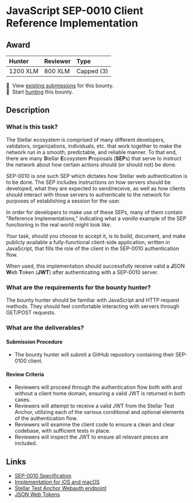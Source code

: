 # JavaScript SEP-0010 Client Reference Implementation

## Award
| Hunter | Reviewer | Type
| :- | :- | :-
| 1200 XLM | 800 XLM | Capped (3)

[//]: # (make sure to replace the file-name placeholders `BOUNTY_FILE_NAME_NO_EXTENSION` and `BOUNTY_FILE_NAME_WITH_EXTENSION` in the next two lines with the actual bounty filename)
📜&nbsp; View [existing submissions](https://github.com/tyvdh/stellar-quest-bounties/issues?q=is%3Aissue+label%3Asep10-javascript-client) for this bounty. \
🔵&nbsp; Start [hunting](https://github.com/tyvdh/stellar-quest-bounties/issues/new?assignees=&labels=&template=begin-the-hunt.yml&link=https://github.com/tyvdh/stellar-quest-bounties/blob/main/bounties/level-2/sep10-javascript-client.md) this bounty.

## Description

### What is this task?

The Stellar ecosystem is comprised of many different developers, validators,
organizations, individuals, etc. that work together to make the network run in a
smooth, predictable, and reliable manner. To that end, there are many
**S**tellar **E**cosystem **P**roposals (**SEP**s) that serve to instruct the
network about how certain actions should (or should not) be done.

SEP-0010 is one such SEP which dictates how Stellar web authentication is to be
done. The SEP includes instructions on how servers should be developed, what
they are expected to send/receive, as well as how clients should interact with
those servers to authenticate to the network for purposes of establishing a
session for the user.

In order for developers to make use of these SEPs, many of them contain
"Reference Implementations," indicating what a *vanilla* example of the SEP
functioning in the real world might look like.

Your task, should you choose to accept it, is to build, document, and make
publicly available a fully-functional client-side application, written in
JavaScript, that fills the role of the client in the SEP-0010 authentication
flow.

When used, this implementation should successfully receive valid a **J**SON
**W**eb **T**oken (**JWT**) after authenticating with a SEP-0010 server.

### What are the requirements for the bounty hunter?

The bounty hunter should be familiar with JavaScript and HTTP request methods.
They should feel comfortable interacting with servers through GET/POST requests.

### What are the deliverables?

#### Submission Procedure

  - The bounty hunter will submit a GitHub repository containing their SEP-0100
    client.

#### Review Criteria

  - Reviewers will proceed through the authentication flow both with and without
    a client home domain, ensuring a valid JWT is returned in both cases.
  - Reviewers will attempt to receive a valid JWT from the Stellar Test Anchor,
    utilizing each of the various conditional and optional elements of the
    authentication flow.
  - Reviewers will examine the client code to ensure a clean and clear codebase,
    with sufficient tests in place.
  - Reviewers will inspect the JWT to ensure all relevant pieces are included.

## Links

- [SEP-0010 Specification](https://github.com/stellar/stellar-protocol/blob/master/ecosystem/sep-0010.md)
- [Implementation for iOS and macOS](https://github.com/Soneso/stellar-ios-mac-sdk/blob/master/README.md#8-stellar-web-authentication)
- [Stellar Test Anchor Webauth endpoint](https://testanchor.stellar.org/auth)
- [JSON Web Tokens](https://jwt.io/)
